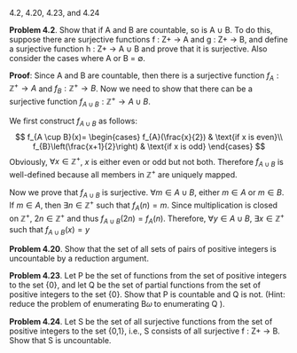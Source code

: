 4.2, 4.20, 4.23, and 4.24

**Problem 4.2**. Show that if A and B are countable, so is A ∪ B. To do this, suppose there are surjective functions f : Z+ → A and g : Z+ → B, and define a surjective function h : Z+ → A ∪ B and prove that it is surjective. Also consider the cases where A or B = ∅.

**Proof**: Since A and B are countable, then there is a surjective function $f_{A}: \mathbb{Z^+} \rightarrow A$ and $f_{B}: \mathbb{Z^+} \rightarrow B$. Now we need to show that there can be a surjective function $f_{A \cup B}: \mathbb{Z^{+}}\rightarrow A \cup B$. 

We first construct $f_{A \cup B}$ as follows: 
$$
f_{A \cup B}(x)=
\begin{cases}
f_{A}(\frac{x}{2}) & \text{if x is even}\\
f_{B}\left(\frac{x+1}{2}\right) & \text{if x is odd}
\end{cases}
$$
Obviously, $\forall x \in \mathbb{Z^{+}}$, $x$ is either even or odd but not both. Therefore $f_{A \cup B}$ is well-defined because all members in $\mathbb{Z^{+}}$ are uniquely mapped. 

Now we prove that $f_{A \cup B}$ is surjective. $\forall m \in A \cup B$, either $m \in A$ or $m \in B$. If $m \in A$, then $\exists n \in \mathbb{Z^{+}}$ such that $f_{A}(n)=m$. Since multiplication is closed on $\mathbb{Z^{+}}$, $2n \in \mathbb{Z^{+}}$ and thus $f_{A \cup B}(2n)=f_{A}(n)$. Therefore, $\forall y \in A \cup B$, $\exists x \in \mathbb{Z^{+}}$ such that $f_{A \cup B}(x)=y$

**Problem 4.20**. Show that the set of all sets of pairs of positive integers is uncountable by a reduction argument.

**Problem 4.23**. Let P be the set of functions from the set of positive integers to the set {0}, and let Q be the set of partial functions from the set of positive integers to the set {0}. Show that P is countable and Q is not. (Hint: reduce the problem of enumerating B𝜔 to enumerating Q ).

**Problem 4.24**. Let S be the set of all surjective functions from the set of positive integers to the set {0,1}, i.e., S consists of all surjective f : Z+ → B. Show that S is uncountable.